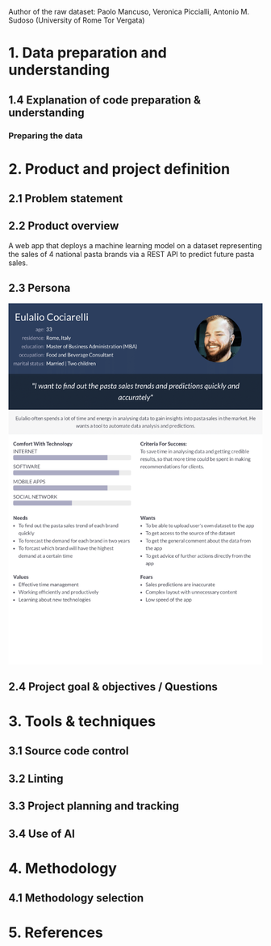 Author of the raw dataset: Paolo Mancuso, Veronica Piccialli, Antonio M. Sudoso (University of Rome Tor Vergata)
# 1. Data preparation and understanding
## 1.4 Explanation of code preparation & understanding
### Preparing the data
# 2. Product and project definition
## 2.1 Problem statement
## 2.2 Product overview
A web app that deploys a machine learning model on a dataset representing the sales of 4 national pasta brands via a REST API to predict future pasta sales.
## 2.3 Persona
![Persona](persona.png)
## 2.4 Project goal & objectives / Questions
# 3. Tools & techniques
## 3.1 Source code control
## 3.2 Linting
## 3.3 Project planning and tracking
## 3.4 Use of AI
# 4. Methodology
## 4.1 Methodology selection
# 5. References